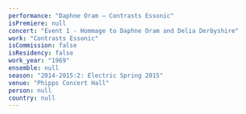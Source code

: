 ```yaml
---
performance: "Daphne Oram – Contrasts Essonic"
isPremiere: null
concert: "Event 1 - Hommage to Daphne Oram and Delia Derbyshire"
work: "Contrasts Essonic"
isCommission: false
isResidency: false
work_year: "1969"
ensemble: null
season: "2014-2015:2: Electric Spring 2015"
venue: "Phipps Concert Hall"
person: null
country: null
---
```


